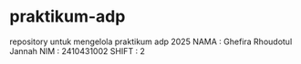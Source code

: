 # praktikum-adp
repository untuk mengelola praktikum adp 2025
NAMA  : Ghefira Rhoudotul Jannah
NIM   : 2410431002
SHIFT : 2
